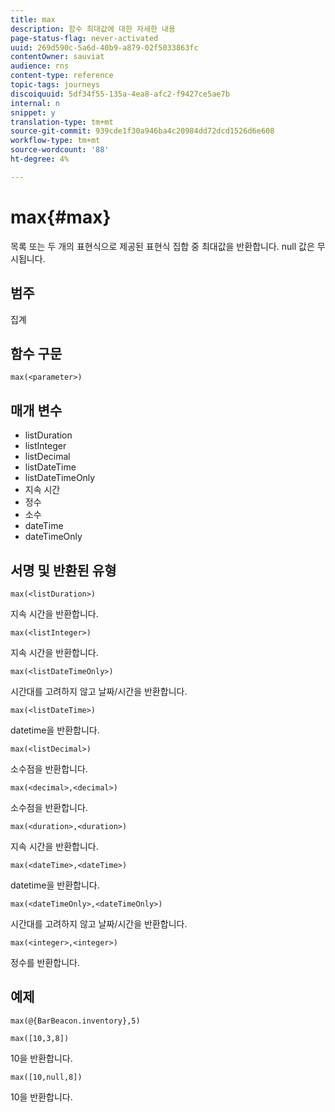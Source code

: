 ```yaml
---
title: max
description: 함수 최대값에 대한 자세한 내용
page-status-flag: never-activated
uuid: 269d590c-5a6d-40b9-a879-02f5033863fc
contentOwner: sauviat
audience: rns
content-type: reference
topic-tags: journeys
discoiquuid: 5df34f55-135a-4ea8-afc2-f9427ce5ae7b
internal: n
snippet: y
translation-type: tm+mt
source-git-commit: 939cde1f30a946ba4c20984dd72dcd1526d6e608
workflow-type: tm+mt
source-wordcount: '88'
ht-degree: 4%

---
```


# max{#max}

목록 또는 두 개의 표현식으로 제공된 표현식 집합 중 최대값을 반환합니다. null 값은 무시됩니다.

## 범주

집계

## 함수 구문

`max(<parameter>)`

## 매개 변수

* listDuration
* listInteger
* listDecimal
* listDateTime
* listDateTimeOnly
* 지속 시간
* 정수
* 소수
* dateTime
* dateTimeOnly

## 서명 및 반환된 유형

`max(<listDuration>)`

지속 시간을 반환합니다.

`max(<listInteger>)`

지속 시간을 반환합니다.

`max(<listDateTimeOnly>)`

시간대를 고려하지 않고 날짜/시간을 반환합니다.

`max(<listDateTime>)`

datetime을 반환합니다.

`max(<listDecimal>)`

소수점을 반환합니다.

`max(<decimal>,<decimal>)`

소수점을 반환합니다.

`max(<duration>,<duration>)`

지속 시간을 반환합니다.

`max(<dateTime>,<dateTime>)`

datetime을 반환합니다.

`max(<dateTimeOnly>,<dateTimeOnly>)`

시간대를 고려하지 않고 날짜/시간을 반환합니다.

`max(<integer>,<integer>)`

정수를 반환합니다.

## 예제

`max(@{BarBeacon.inventory},5)`

`max([10,3,8])`

10을 반환합니다.

`max([10,null,8])`

10을 반환합니다.
